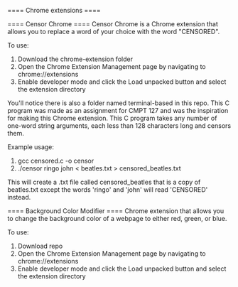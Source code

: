 ==== Chrome extensions ====




==== Censor Chrome ====
Censor Chrome is a Chrome extension that allows you to replace a word of your choice with the word "CENSORED".

To use:
1. Download the chrome-extension folder
2. Open the Chrome Extension Management page by navigating to chrome://extensions
3. Enable developer mode and click the Load unpacked button and select the extension directory


You'll notice there is also a folder named terminal-based in this repo.
This C program was made as an assignment for CMPT 127 and was the inspiration for making this Chrome extension.
This C program takes any number of one-word string arguments, each less than 128 characters long and censors them.

Example usage:
1. gcc censored.c -o censor
2. ./censor ringo john < beatles.txt > censored_beatles.txt

This will create a .txt file called censored_beatles that is a copy of beatles.txt except the words 'ringo' and 'john' will read 'CENSORED' instead.




==== Background Color Modifier ====
Chrome extension that allows you to change the background color of a webpage to either red, green, or blue.

To use:
1. Download repo
2. Open the Chrome Extension Management page by navigating to chrome://extensions
3. Enable developer mode and click the Load unpacked button and select the extension directory

